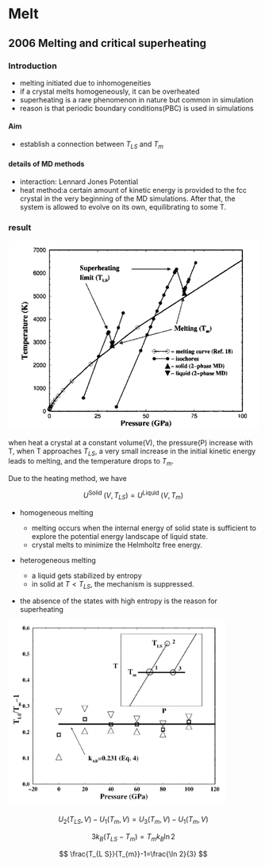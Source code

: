 # Melt

## 2006 Melting and critical superheating

### Introduction

- melting initiated due to inhomogeneities
- if a crystal melts homogeneously, it can be overheated
- superheating is a rare phenomenon in nature but common in simulation
- reason is that periodic boundary conditions(PBC) is used in simulations

#### Aim

- establish a connection between $T_{LS}$ and $T_m$

#### details of MD methods

- interaction: Lennard Jones Potential
- heat method:a certain amount of kinetic energy is provided to the fcc crystal in the very beginning of the MD simulations. After that, the system is allowed to evolve on its own, equilibrating to some T.

### result

![figure](./Figure/052401.png)

when heat a crystal at a constant volume(V), the pressure(P) increase with T, when T approaches $T_{LS}$, a very small increase in the initial kinetic energy leads to melting, and the temperature drops to $T_m$.

Due to the heating method, we have

$$
U^{\text {Solid }}\left(V, T_{L S}\right)=U^{\text {Liquid }}\left(V, T_{m}\right)
$$

- homogeneous melting
  - melting occurs when the internal energy of solid state is sufficient to explore the potential energy landscape of liquid state.
  - crystal melts to minimize the Helmholtz free energy.

- heterogeneous melting
  - a liquid gets stabilized by entropy
  - in solid at $T<T_{LS}$, the mechanism is suppressed.

- the absence of the states with high entropy is the reason for superheating

![figure](./Figure/052402.png)

$$
U_{2}\left(T_{L S}, V\right)-U_{1}\left(T_{m}, V\right)=U_{3}\left(T_{m}, V\right)-U_{1}\left(T_{m}, V\right)
$$

$$
3 k_{B}\left(T_{L S}-T_{m}\right)=T_{m} k_{B} \ln 2
$$

$$
\frac{T_{L S}}{T_{m}}-1=\frac{\ln 2}{3}
$$
